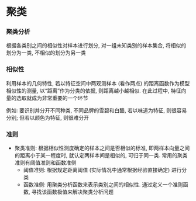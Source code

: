 # 聚类

### 聚类分析

根据各类别之间的相似性对样本进行划分, 对一组未知类别的样本集合, 将相似的划分为一类, 不相似的划分为另一类

### 相似性

利用样本的几何特性, 若以特征空间中两观测样本 (看作两点) 的距离函数作为模型相似性的测量, 以“距离”作为分类的依据, 则距离越小越相似. 在此过程中, 特征向量的选取就成为非常重要的一个环节

例如: 要识别并分开不同种类, 不同品牌的雪碧和白醋, 若以味道为特征, 则很容易分别; 但若以颜色为特征, 则很难分开

### 准则

- 聚类准则: 根据相似性测度确定的样本之间是否相似的标准, 即两样本向量之间的距离小于某一程度时, 就认定两样本间是相似的, 可归于同一类. 常用的聚类准则有阈值准则和函数准侧
  - 阈值准则: 根据规定距离阈值 (实际情况中通常根据经验直接确定) 进行分类
  - 函数准侧: 用聚类分析函数来表示类别之间的相似性. 通过定义一个准则函数, 寻找该函数极值来解决聚类分析问题
